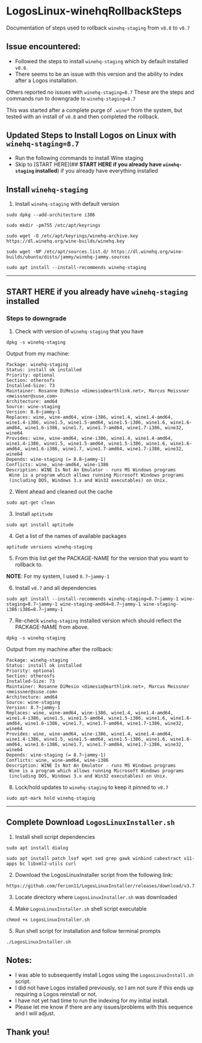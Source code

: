 # LogosLinux-winehqRollbackSteps
Documentation of steps used to rollback `winehq-staging` from `v8.8` to `v8.7`

## Issue encountered:
- Followed the steps to install `winehq-staging` which by default installed `v8.8`.
- There seems to be an issue with this version and the ability to index after a Logos installation.

Others reported no issues with `winehq-staging=8.7`
These are the steps and commands run to downgrade to `winehq-staging=8.7`

This was started after a complete purge of `.wine*` from the system, but tested with an install of `v8.8` and then completed the rollback.

## Updated Steps to Install Logos on Linux with `winehq-staging=8.7`

- Run the following commands to install Wine staging
- Skip to [START HERE](## **START HERE if you already have `winehq-staging` installed**) if you already have everything installed

## Install `winehq-staging`

1. Install `winehq-staging` with default version

```
sudo dpkg --add-architecture i386
```

```
sudo mkdir -pm755 /etc/apt/keyrings
```

```
sudo wget -O /etc/apt/keyrings/winehq-archive.key https://dl.winehq.org/wine-builds/winehq.key
```

```
sudo wget -NP /etc/apt/sources.list.d/ https://dl.winehq.org/wine-builds/ubuntu/dists/jammy/winehq-jammy.sources
```

```
sudo apt install --install-recommends winehq-staging
```

---

## **START HERE if you already have `winehq-staging` installed**

### Steps to downgrade

1. Check with version of `winehq-staging` that you have

```
dpkg -s winehq-staging
```

Output from my machine:

```
Package: winehq-staging
Status: install ok installed
Priority: optional
Section: otherosfs
Installed-Size: 73
Maintainer: Rosanne DiMesio <dimesio@earthlink.net>, Marcus Meissner <meissner@suse.com>
Architecture: amd64
Source: wine-staging
Version: 8.8~jammy-1
Replaces: wine, wine-amd64, wine-i386, wine1.4, wine1.4-amd64, wine1.4-i386, wine1.5, wine1.5-amd64, wine1.5-i386, wine1.6, wine1.6-amd64, wine1.6-i386, wine1.7, wine1.7-amd64, wine1.7-i386, wine32, wine64
Provides: wine, wine-amd64, wine-i386, wine1.4, wine1.4-amd64, wine1.4-i386, wine1.5, wine1.5-amd64, wine1.5-i386, wine1.6, wine1.6-amd64, wine1.6-i386, wine1.7, wine1.7-amd64, wine1.7-i386, wine32, wine64
Depends: wine-staging (= 8.8~jammy-1)
Conflicts: wine, wine-amd64, wine-i386
Description: WINE Is Not An Emulator - runs MS Windows programs
 Wine is a program which allows running Microsoft Windows programs
 (including DOS, Windows 3.x and Win32 executables) on Unix.
```

2. Went ahead and cleaned out the cache

```
sudo apt-get clean
```

3. Install `aptitude`

```
sudo apt install aptitude
```

4. Get a list of the names of available packages

```
aptitude versions winehq-staging
```

5. From this list get the PACKAGE-NAME for the version that you want to rollback to.

**NOTE**: For my system, I used `8.7~jammy-1`

6. Install `v8.7` and all dependencies

```
sudo apt install --install-recommends winehq-staging=8.7~jammy-1 wine-staging=8.7~jammy-1 wine-staging-amd64=8.7~jammy-1 wine-staging-i386:i386=8.7~jammy-1
```

7. Re-check `winehq-staging` installed version which should reflect the PACKAGE-NAME from above.

```
dpkg -s winehq-staging
```

Output from my machine after the rollback:

```
Package: winehq-staging
Status: install ok installed
Priority: optional
Section: otherosfs
Installed-Size: 73
Maintainer: Rosanne DiMesio <dimesio@earthlink.net>, Marcus Meissner <meissner@suse.com>
Architecture: amd64
Source: wine-staging
Version: 8.7~jammy-1
Replaces: wine, wine-amd64, wine-i386, wine1.4, wine1.4-amd64, wine1.4-i386, wine1.5, wine1.5-amd64, wine1.5-i386, wine1.6, wine1.6-amd64, wine1.6-i386, wine1.7, wine1.7-amd64, wine1.7-i386, wine32, wine64
Provides: wine, wine-amd64, wine-i386, wine1.4, wine1.4-amd64, wine1.4-i386, wine1.5, wine1.5-amd64, wine1.5-i386, wine1.6, wine1.6-amd64, wine1.6-i386, wine1.7, wine1.7-amd64, wine1.7-i386, wine32, wine64
Depends: wine-staging (= 8.7~jammy-1)
Conflicts: wine, wine-amd64, wine-i386
Description: WINE Is Not An Emulator - runs MS Windows programs
 Wine is a program which allows running Microsoft Windows programs
 (including DOS, Windows 3.x and Win32 executables) on Unix.
```

8. Lock/hold updates to `winehq-staging` to keep it pinned to `v8.7`

```
sudo apt-mark hold winehq-staging
```

---

## Complete Download `LogosLinuxInstaller.sh`

1. Install shell script dependencies

```
sudo apt install dialog
```

```
sudo apt install patch lsof wget sed grep gawk winbind cabextract x11-apps bc libxml2-utils curl
```

2. Download the LogosLinuxInstaller script from the following link:

```
https://github.com/ferion11/LogosLinuxInstaller/releases/download/v3.7.1/LogosLinuxInstaller.sh
```

3. Locate directory where `LogosLinuxInstaller.sh` was downloaded

4. Make `LogosLinuxInstaller.sh` shell script executable

```
chmod +x LogosLinuxInstaller.sh
```

5. Run shell script for installation and follow terminal prompts

```
./LogosLinuxInstaller.sh
```

## **Notes:**
- I was able to subsequently install Logos using the `LogosLinuxInstall.sh` script.
- I did not have Logos installed previously, so I am not sure if this ends up requiring a Logos reinstall or not.
- I have not yet had time to run the indexing for my initial install.
- Please let me know if there are any issues/problems with this sequence and I will adjust.

## Thank you!
